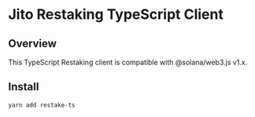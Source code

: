 # Jito Restaking TypeScript Client

## Overview

This TypeScript Restaking client is compatible with @solana/web3.js v1.x.

## Install

```bash
yarn add restake-ts
```


